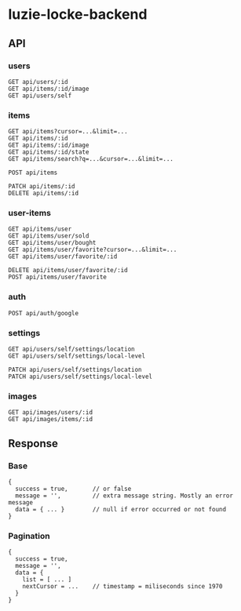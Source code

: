 # luzie-locke-backend

## API
### users
```
GET api/users/:id  
GET api/items/:id/image
GET api/users/self
```

### items
```
GET api/items?cursor=...&limit=...
GET api/items/:id
GET api/items/:id/image
GET api/items/:id/state
GET api/items/search?q=...&cursor=...&limit=...

POST api/items

PATCH api/items/:id
DELETE api/items/:id
```

### user-items
```
GET api/items/user
GET api/items/user/sold
GET api/items/user/bought
GET api/items/user/favorite?cursor=...&limit=...
GET api/items/user/favorite/:id

DELETE api/items/user/favorite/:id
POST api/items/user/favorite
```

### auth
```
POST api/auth/google
```

### settings
```
GET api/users/self/settings/location
GET api/users/self/settings/local-level

PATCH api/users/self/settings/location
PATCH api/users/self/settings/local-level
```


### images
```
GET api/images/users/:id
GET api/images/items/:id
```

## Response
### Base
```
{ 
  success = true,       // or false
  message = '',         // extra message string. Mostly an error message
  data = { ... }        // null if error occurred or not found
}
```

### Pagination
```
{ 
  success = true,       
  message = '',         
  data = { 
    list = [ ... ]
    nextCursor = ...    // timestamp = miliseconds since 1970
  }
}
```
